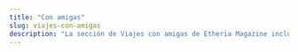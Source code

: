 ```yaml
---
title: "Con amigas"
slug: viajes-con-amigas
description: "La sección de Viajes con amigas de Etheria Magazine incluye artículos y reportajes de destinos perfectos para viajar con las mujeres más importantes de nuestro entorno."
---
```



